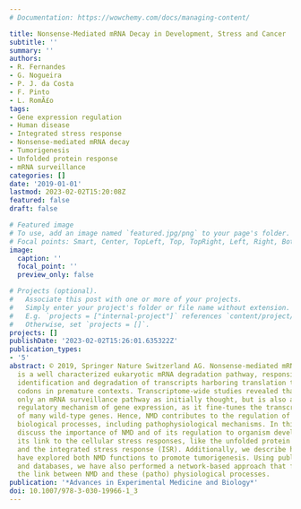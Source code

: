 ```yaml
---
# Documentation: https://wowchemy.com/docs/managing-content/

title: Nonsense-Mediated mRNA Decay in Development, Stress and Cancer
subtitle: ''
summary: ''
authors:
- R. Fernandes
- G. Nogueira
- P. J. da Costa
- F. Pinto
- L. RomÃ£o
tags:
- Gene expression regulation
- Human disease
- Integrated stress response
- Nonsense-mediated mRNA decay
- Tumorigenesis
- Unfolded protein response
- mRNA surveillance
categories: []
date: '2019-01-01'
lastmod: 2023-02-02T15:20:08Z
featured: false
draft: false

# Featured image
# To use, add an image named `featured.jpg/png` to your page's folder.
# Focal points: Smart, Center, TopLeft, Top, TopRight, Left, Right, BottomLeft, Bottom, BottomRight.
image:
  caption: ''
  focal_point: ''
  preview_only: false

# Projects (optional).
#   Associate this post with one or more of your projects.
#   Simply enter your project's folder or file name without extension.
#   E.g. `projects = ["internal-project"]` references `content/project/deep-learning/index.md`.
#   Otherwise, set `projects = []`.
projects: []
publishDate: '2023-02-02T15:26:01.635322Z'
publication_types:
- '5'
abstract: © 2019, Springer Nature Switzerland AG. Nonsense-mediated mRNA decay (NMD)
  is a well characterized eukaryotic mRNA degradation pathway, responsible for the
  identification and degradation of transcripts harboring translation termination
  codons in premature contexts. Transcriptome-wide studies revealed that NMD is not
  only an mRNA surveillance pathway as initially thought, but is also a post-transcriptional
  regulatory mechanism of gene expression, as it fine-tunes the transcript levels
  of many wild-type genes. Hence, NMD contributes to the regulation of many essential
  biological processes, including pathophysiological mechanisms. In this chapter we
  discuss the importance of NMD and of its regulation to organism development and
  its link to the cellular stress responses, like the unfolded protein response (UPR)
  and the integrated stress response (ISR). Additionally, we describe how tumor cells
  have explored both NMD functions to promote tumorigenesis. Using published data
  and databases, we have also performed a network-based approach that further supports
  the link between NMD and these (patho) physiological processes.
publication: '*Advances in Experimental Medicine and Biology*'
doi: 10.1007/978-3-030-19966-1_3
---
```

